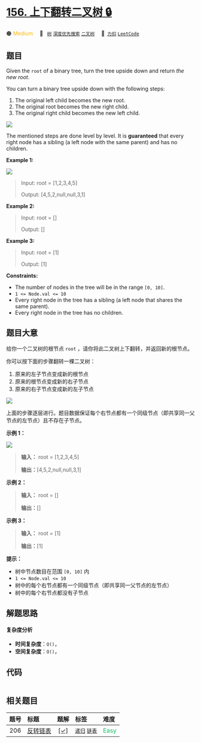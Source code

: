 # [156. 上下翻转二叉树 🔒](https://2xiao.github.io/leetcode-js/problem/0156.html)

🟠 <font color=#ffb800>Medium</font>&emsp; 🔖&ensp; [`树`](/tag/tree.md) [`深度优先搜索`](/tag/depth-first-search.md) [`二叉树`](/tag/binary-tree.md)&emsp; 🔗&ensp;[`力扣`](https://leetcode.cn/problems/binary-tree-upside-down) [`LeetCode`](https://leetcode.com/problems/binary-tree-upside-down)

## 题目

Given the `root` of a binary tree, turn the tree upside down and return _the
new root_.

You can turn a binary tree upside down with the following steps:

  1. The original left child becomes the new root.
  2. The original root becomes the new right child.
  3. The original right child becomes the new left child.

![](https://fastly.jsdelivr.net/gh/doocs/leetcode@main/solution/0100-0199/0156.Binary%20Tree%20Upside%20Down/images/main.jpg)

The mentioned steps are done level by level. It is **guaranteed** that every
right node has a sibling (a left node with the same parent) and has no
children.



**Example 1:**

![](https://fastly.jsdelivr.net/gh/doocs/leetcode@main/solution/0100-0199/0156.Binary%20Tree%20Upside%20Down/images/updown.jpg)

> Input: root = [1,2,3,4,5]
> 
> Output: [4,5,2,null,null,3,1]

**Example 2:**

> Input: root = []
> 
> Output: []

**Example 3:**

> Input: root = [1]
> 
> Output: [1]

**Constraints:**

  * The number of nodes in the tree will be in the range `[0, 10]`.
  * `1 <= Node.val <= 10`
  * Every right node in the tree has a sibling (a left node that shares the same parent).
  * Every right node in the tree has no children.


## 题目大意

给你一个二叉树的根节点 `root` ，请你将此二叉树上下翻转，并返回新的根节点。

你可以按下面的步骤翻转一棵二叉树：

  1. 原来的左子节点变成新的根节点
  2. 原来的根节点变成新的右子节点
  3. 原来的右子节点变成新的左子节点

![](https://fastly.jsdelivr.net/gh/doocs/leetcode@main/solution/0100-0199/0156.Binary%20Tree%20Upside%20Down/images/main.jpg)

上面的步骤逐层进行。题目数据保证每个右节点都有一个同级节点（即共享同一父节点的左节点）且不存在子节点。



**示例 1：**

![](https://fastly.jsdelivr.net/gh/doocs/leetcode@main/solution/0100-0199/0156.Binary%20Tree%20Upside%20Down/images/updown.jpg)

> 
> 
> 
> 
> 
> **输入：** root = [1,2,3,4,5]
> 
> **输出：**[4,5,2,null,null,3,1]
> 
> 

**示例 2：**

> 
> 
> 
> 
> 
> **输入：** root = []
> 
> **输出：**[]
> 
> 

**示例 3：**

> 
> 
> 
> 
> 
> **输入：** root = [1]
> 
> **输出：**[1]
> 
> 



**提示：**

  * 树中节点数目在范围 `[0, 10]` 内
  * `1 <= Node.val <= 10`
  * 树中的每个右节点都有一个同级节点（即共享同一父节点的左节点）
  * 树中的每个右节点都没有子节点


## 解题思路

#### 复杂度分析

- **时间复杂度**：`O()`，
- **空间复杂度**：`O()`，

## 代码

```javascript

```

## 相关题目

<!-- prettier-ignore -->
| 题号 | 标题 | 题解 | 标签 | 难度 |
| :------: | :------ | :------: | :------ | :------ |
| 206 | [反转链表](https://leetcode.com/problems/reverse-linked-list) | [[✓]](/problem/0206.md) |  [`递归`](/tag/recursion.md) [`链表`](/tag/linked-list.md) | <font color=#15bd66>Easy</font> |